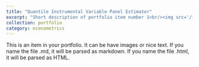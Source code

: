 ```yaml
---
title: "Quantile Instrumental Variable Panel Estimator"
excerpt: "Short description of portfolio item number 1<br/><img src='/images/500x300.png'>"
collection: portfolio
category: econometrics
---
```


This is an item in your portfolio. It can be have images or nice text. If you name the file .md, it will be parsed as markdown. If you name the file .html, it will be parsed as HTML. 

